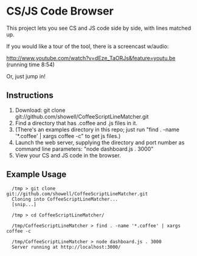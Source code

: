 <h1>CS/JS Code Browser</h1>

This project lets you see CS and JS code side by side, with lines matched up.

If you would like a tour of the tool, there is a screencast w/audio:

  http://www.youtube.com/watch?v=dEze_TaORJs&feature=youtu.be (running time 8:54)

Or, just jump in!

<h2>Instructions</h2>

  1. Download: git clone git://github.com/showell/CoffeeScriptLineMatcher.git
  1. Find a directory that has .coffee and .js files in it.
  1. (There's an examples directory in this repo; just run "find . -name '\*.coffee' | xargs coffee -c" to get js files.)
  1. Launch the web server, supplying the directory and port number as command line parameters: "node dashboard.js . 3000"
  1. View your CS and JS code in the browser.
  
<h2>Example Usage</h2>
  
```
  /tmp > git clone git://github.com/showell/CoffeeScriptLineMatcher.git
  Cloning into CoffeeScriptLineMatcher...
  [snip...]
  
  /tmp > cd CoffeeScriptLineMatcher/
  
  /tmp/CoffeeScriptLineMatcher > find . -name '*.coffee' | xargs coffee -c
  
  /tmp/CoffeeScriptLineMatcher > node dashboard.js . 3000
  Server running at http://localhost:3000/
```
  
